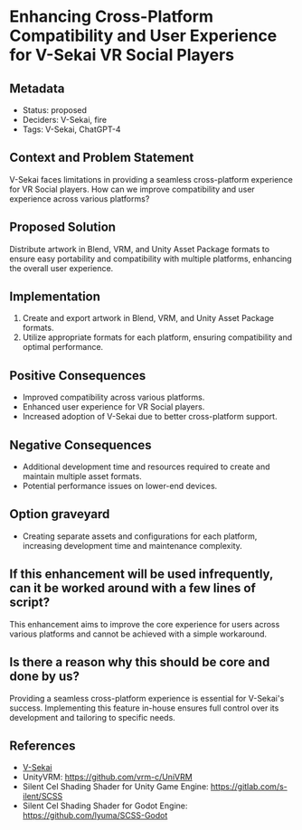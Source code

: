 # Enhancing Cross-Platform Compatibility and User Experience for V-Sekai VR Social Players

## Metadata

- Status: proposed <!-- draft | proposed | rejected | accepted | deprecated | superseded by -->
- Deciders: V-Sekai, fire
- Tags: V-Sekai, ChatGPT-4

## Context and Problem Statement

V-Sekai faces limitations in providing a seamless cross-platform experience for VR Social players. How can we improve compatibility and user experience across various platforms?

## Proposed Solution

Distribute artwork in Blend, VRM, and Unity Asset Package formats to ensure easy portability and compatibility with multiple platforms, enhancing the overall user experience.

## Implementation

1. Create and export artwork in Blend, VRM, and Unity Asset Package formats.
1. Utilize appropriate formats for each platform, ensuring compatibility and optimal performance.

## Positive Consequences

- Improved compatibility across various platforms.
- Enhanced user experience for VR Social players.
- Increased adoption of V-Sekai due to better cross-platform support.

## Negative Consequences

- Additional development time and resources required to create and maintain multiple asset formats.
- Potential performance issues on lower-end devices.

## Option graveyard

- Creating separate assets and configurations for each platform, increasing development time and maintenance complexity.

## If this enhancement will be used infrequently, can it be worked around with a few lines of script?

This enhancement aims to improve the core experience for users across various platforms and cannot be achieved with a simple workaround.

## Is there a reason why this should be core and done by us?

Providing a seamless cross-platform experience is essential for V-Sekai's success. Implementing this feature in-house ensures full control over its development and tailoring to specific needs.

## References

- [V-Sekai](https://v-sekai.org/)
- UnityVRM: https://github.com/vrm-c/UniVRM
- Silent Cel Shading Shader for Unity Game Engine: https://gitlab.com/s-ilent/SCSS
- Silent Cel Shading Shader for Godot Engine: https://github.com/lyuma/SCSS-Godot